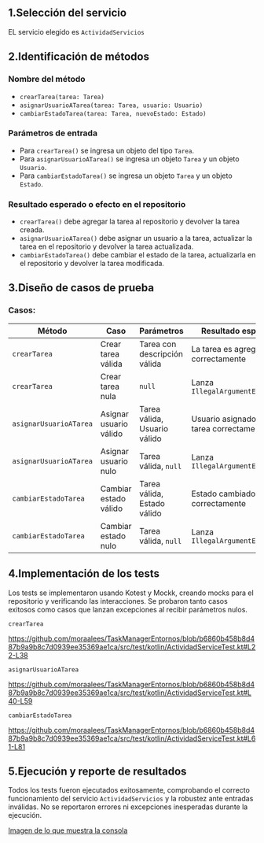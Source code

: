 ## 1.Selección del servicio

EL servicio elegido es `ActividadServicios`

## 2.Identificación de métodos

### Nombre del método

- `crearTarea(tarea: Tarea)`
- `asignarUsuarioATarea(tarea: Tarea, usuario: Usuario)`
- `cambiarEstadoTarea(tarea: Tarea, nuevoEstado: Estado)`

### Parámetros de entrada

- Para `crearTarea()` se ingresa un objeto del tipo `Tarea`.
- Para `asignarUsuarioATarea()` se ingresa un objeto `Tarea` y un objeto `Usuario`.
- Para `cambiarEstadoTarea()` se ingresa un objeto `Tarea` y un objeto `Estado`.


### Resultado esperado o efecto en el repositorio

- `crearTarea()` debe agregar la tarea al repositorio y devolver la tarea creada.
- `asignarUsuarioATarea()` debe asignar un usuario a la tarea, actualizar la tarea en el repositorio y devolver la tarea actualizada.
- `cambiarEstadoTarea()` debe cambiar el estado de la tarea, actualizarla en el repositorio y devolver la tarea modificada.


## 3.Diseño de casos de prueba
### Casos:

| Método                 | Caso                              | Parámetros                          | Resultado esperado                         |
|------------------------|----------------------------------|-----------------------------------|-------------------------------------------|
| `crearTarea`           | Crear tarea válida                | Tarea con descripción válida      | La tarea es agregada correctamente        |
| `crearTarea`           | Crear tarea nula                 | `null`                           | Lanza `IllegalArgumentException`          |
| `asignarUsuarioATarea` | Asignar usuario válido           | Tarea válida, Usuario válido      | Usuario asignado a la tarea correctamente |
| `asignarUsuarioATarea` | Asignar usuario nulo             | Tarea válida, `null`              | Lanza `IllegalArgumentException`          |
| `cambiarEstadoTarea`   | Cambiar estado válido             | Tarea válida, Estado válido       | Estado cambiado correctamente              |
| `cambiarEstadoTarea`   | Cambiar estado nulo              | Tarea válida, `null`              | Lanza `IllegalArgumentException`          |


## 4.Implementación de los tests

Los tests se implementaron usando Kotest y Mockk, creando mocks para el repositorio y verificando las interacciones. Se probaron tanto casos exitosos como casos que lanzan excepciones al recibir parámetros nulos.

`crearTarea`

https://github.com/moraalees/TaskManagerEntornos/blob/b6860b458b8d487b9a9b8c7d0939ee35369ae1ca/src/test/kotlin/ActividadServiceTest.kt#L22-L38

`asignarUsuarioATarea`

https://github.com/moraalees/TaskManagerEntornos/blob/b6860b458b8d487b9a9b8c7d0939ee35369ae1ca/src/test/kotlin/ActividadServiceTest.kt#L40-L59

`cambiarEstadoTarea`

https://github.com/moraalees/TaskManagerEntornos/blob/b6860b458b8d487b9a9b8c7d0939ee35369ae1ca/src/test/kotlin/ActividadServiceTest.kt#L61-L81

## 5.Ejecución y reporte de resultados

Todos los tests fueron ejecutados exitosamente, comprobando el correcto funcionamiento del servicio `ActividadServicios` y la robustez ante entradas inválidas. No se reportaron errores ni excepciones inesperadas durante la ejecución.

[Imagen de lo que muestra la consola](https://github.com/moraalees/TaskManagerEntornos/blob/cfb0afdd95867e0e659fc8ba7802ffaf246867c9/images/test/Captura%20de%20pantalla%202025-05-15%20124241.png)
